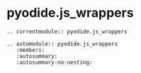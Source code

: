 # pyodide.js_wrappers

```{eval-rst}
.. currentmodule:: pyodide.js_wrappers

.. automodule:: pyodide.js_wrappers
   :members:
   :autosummary:
   :autosummary-no-nesting:
```
